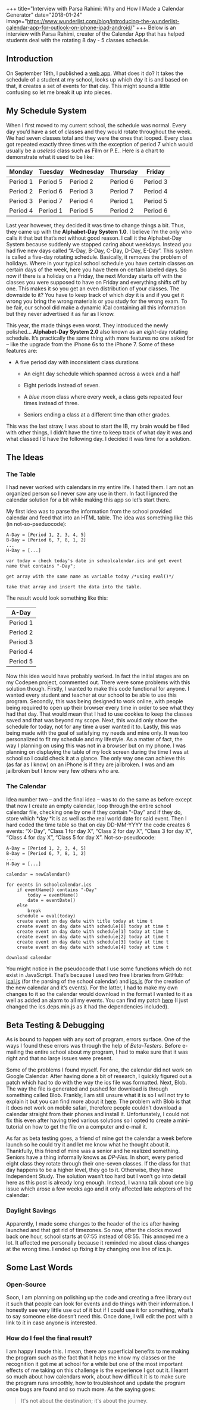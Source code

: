 +++
title="Interview with Parsa Rahimi: Why and How I Made a Calendar Generator"
date="2018-01-24"
image="https://www.wunderlist.com/blog/introducing-the-wunderlist-calendar-app-for-outlook-on-iphone-ipad-android/"
+++
Below is an interview with Parsa Rahimi, creater of the Calendar App that has helped students deal with the rotating 8 day - 5 classes schedule. 

**Introduction**
----------------

On September 19th, I published a [web app](https://parsuli.net/projects/asg/).
What does it do? It takes the schedule of a student at my school, looks up which *day* it is and based on that, it creates a set of events for that day. This might sound a little confusing so let me break it up into pieces.

 

**My​ Schedule System**
----------------------

When I first moved to my current school, the schedule was normal. Every day you’d have a set of classes and they would rotate throughout the week. We had seven classes total and they were the ones that looped. Every class got repeated exactly three times with the exception of period 7 which would usually be a *useless* class such as Film or P.E.. Here is a chart to demonstrate what it
used to be like:

| **Monday** | **Tuesday** | **Wednesday** | **Thursday** | **Friday** |
|------------|-------------|---------------|--------------|------------|
| Period 1   | Period 5    | Period 2      | Period 6     | Period 3   |
| Period 2   | Period 6    | Period 3      | Period 7     | Period 4   |
| Period 3   | Period 7    | Period 4      | Period 1     | Period 5   |
| Period 4   | Period 1    | Period 5      | Period 2     | Period 6   |

 

Last year however, they decided it was time to change things a bit. Thus, they
came up with the **Alphabet-Day System 1.0**. I believe I’m the only who calls it that but that’s not without good reason. I call it the Alphabet-Day System because suddenly we stopped caring about weekdays. Instead you had five new days called “A-Day, B-Day, C-Day, D-Day, E-Day”. This system is called a five-day rotating schedule. Basically, it removes the problem of holidays. Where in your typical school schedule you have certain classes on certain days of the week, here you have them on certain labeled days. So now if there is a holiday on a Friday, the next Monday starts off with the classes you were supposed to have on Friday and everything shifts off by one. This makes it so you get an even
distribution of your classes. The downside to it? You have to keep track of which *day* it is and if you get it wrong you bring the wrong materials or you study for the wrong exam. To be fair, our school did make a dynamic iCal containing all this information but they never advertised it as far as I know.


This year, the made things even worst. They introduced the newly polished…
**Alphabet-Day System 2.0** also known as an *eight*-day rotating schedule. It’s practically the same thing with more features no one asked for – like the upgrade from the iPhone 6s to the iPhone 7. Some of these features are:

-   A five period day with inconsistent class durations

    -   An eight day schedule which spanned across a week and a half

    -   Eight periods instead of seven.

    -   A *blue moon* class where every week, a class gets repeated four times
        instead of three.

    -   Seniors ending a class at a different time than other grades.

This was the last straw, I was about to start the IB, my brain would be filled
with other things, I didn’t have the time to keep track of what day it was and what classed I’d have the following day. I decided it was time for a solution.

 

**The Ideas**
-------------

### The Table


I had never worked with calendars in my entire life. I hated them. I am not an organized person so I never saw any use in them. In fact I ignored the calendar solution for a bit while making this app so let’s start there.

My first idea was to parse the information from the school provided calendar and feed that into an HTML table. The idea was something like this (in not-so-pseduocode):

~~~~~~~~~~~~~~~~~~~~~~~~~~~~~~~~~~~~~~~~~~~~~~~~~~~~~~~~~~~~~~~~~~~~~~~~~~~~~~~~
A-Day = [Period 1, 2, 3, 4, 5]
B-Day = [Period 6, 7, 8, 1, 2]
...
H-Day = [...]

var today = check today's date in schoolcalendar.ics and get event name that contains "-Day";

get array with the same name as variable today /*using eval()*/

take that array and insert the data into the table.
~~~~~~~~~~~~~~~~~~~~~~~~~~~~~~~~~~~~~~~~~~~~~~~~~~~~~~~~~~~~~~~~~~~~~~~~~~~~~~~~

The result would look something like this:

| **A-Day** |
|-----------|
| Period 1  |
| Period 2  |
| Period 3  |
| Period 4  |
| Period 5  |

Now this idea would have probably worked. In fact the initial stages are on my Codepen project, commented out. There were some problems with this solution though. Firstly, I wanted to make this code functional for anyone. I wanted every student and teacher at our school to be able to use this program. 
Secondly, this was being designed to work online, with people being required to open up their browser every time in order to see what they had that day. That would mean that I had to use cookies to keep the classes saved and that was beyond my scope. Next, this would only show the schedule for today, not for any time a user wanted it to. Lastly, this was being made with the goal of satisfying my needs and mine only. It was too personalized to fit my schedule and my lifestyle. As a matter of fact, the way I planning on using this was not in a browser but on my phone. I was planning on displaying the table of my lock screen during the time I was at school so I could check it at a glance. The only way one can achieve this (as far as I know) on an iPhone is if they are jailbroken. I was and am jailbroken but I know very few others who are.

 

### The Calendar

Idea number two – and the final idea – was to do the same as before except that now I create an empty calendar, loop through the entire school calendar file, checking one by one if they contain “-Day” and if they do, store which *day *it is as well as the real world date for said event. Then I hard coded the time table so that on day DD-MM-YYYY the code creates 6 events: “X-Day”, “Class 1 for day X”, “Class 2 for day X”, “Class 3 for day X”, “Class 4 for day X”, “Class 5 for day X”. Not-so-pseudocode:

~~~~~~~~~~~~~~~~~~~~~~~~~~~~~~~~~~~~~~~~~~~~~~~~~~~~~~~~~~~~~~~~~~~~~~~~~~~~~~~~
A-Day = [Period 1, 2, 3, 4, 5]
B-Day = [Period 6, 7, 8, 1, 2]
...
H-Day = [...]

calendar = newCalendar()

for events in schoolcalendar.ics
    if eventName() contains "-Day"
        today = eventName()
        date = eventDate()
    else
        break
    schedule = eval(today)
    create event on day date with title today at time t  
    create event on day date with schedule[0] today at time t 
    create event on day date with schedule[1] today at time t 
    create event on day date with schedule[2] today at time t     
    create event on day date with schedule[3] today at time t
    create event on day date with schedule[4] today at time t

download calendar
~~~~~~~~~~~~~~~~~~~~~~~~~~~~~~~~~~~~~~~~~~~~~~~~~~~~~~~~~~~~~~~~~~~~~~~~~~~~~~~~

You might notice in the pseudocode that I use some functions which do not exist in JavaScript. That’s because I used two free libraries from GitHub:
[ical.js](https://github.com/mozilla-comm/ical.js/wiki) (for the parsing of the school calendar) and [ics.js](https://github.com/nwcell/ics.js) (for the creation of the new calendar and it’s events). For the latter, I had to make my own changes to it so the calendar would download in the format I wanted to it as well as added an alarm to all my events. You can find my patch [here](https://github.com/par5ul1/ics.js/blob/patch-1/ics.deps.min.js) (I just
changed the ics.deps.min.js as it had the dependencies included).

 

**Beta Testing & Debugging**
----------------------------

As is bound to happen with any sort of program, errors surface. One of the ways I found these errors was through the help of *Beta-Testers*. Before e-mailing the entire school about my program, I had to make sure that it was right and that no large issues were present.

Some of the problems I found myself. For one, the calendar did not work on
Google Calendar. After having done a bit of research, I quickly figured out a
patch which had to do with the way the ics file was formatted. Next, Blob. The way the file is generated and pushed for download is through something called Blob. Frankly, I am still unsure what it is so I will not try to explain it but you can find more about it [here](https://developer.mozilla.org/en-US/docs/Web/API/Blob). The problem with Blob is that it does not work on mobile safari, therefore people couldn’t download a calendar straight from their phones and install it. Unfortunately, I could not fix this even after having tried various solutions so I opted to create a mini-tutorial on how to get the file on a computer and e-mail it.

As far as beta testing goes, a friend of mine got the calendar a week before
launch so he could try it and let me know what he thought about it. Thankfully, this friend of mine was a senior and he realized something. Seniors have a thing informally knows as *DP-Flex.* In short, every period eight class they rotate through their one-seven classes. If the class for that day happens to be a higher level, they go to it. Otherwise, they have Independent Study. The
solution wasn’t too hard but I won’t go into detail here as this post is already
long enough. Instead, I wanna talk about one big issue which arose a few weeks ago and it only affected late adopters of the calendar:

 

### Daylight Savings

Apparently, I made some changes to the header of the ics after having launched and that got rid of timezones. So now, after the clocks moved back one hour, school starts at 07:55 instead of 08:55. This annoyed me a lot. It affected me personally because it reminded me about class changes at the wrong time. I ended up fixing it by changing one line of ics.js.

 

 

**Some Last Words**
-------------------

### Open-Source

Soon, I am planning on polishing up the code and creating a free library out it such that people can look for events and do things with their information. I
honestly see very little use out of it but if I could use it for something,
what’s to say someone else doesn’t need this. Once done, I will edit the post with a link to it in case anyone is interested.

 

### How do I feel the final result?

I am happy I made this. I mean, there are superficial benefits to me making the program such as the fact that it helps me know my classes or the recognition it got me at school for a while but one of the most important effects of me taking on this challenge is the experience I got out it. I learnt so much about how calendars work, about how difficult it is to make sure the program runs smoothly, how to troubleshoot and update the program once bugs are found and so much more. As the saying goes:

>   It's not about the destination; it's about the journey.

